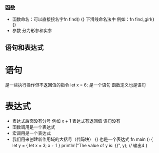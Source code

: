 ### 函数
- 函数命名：可以直接接名字fn find() {} 下滑线命名法中 例如：fn find_girl() {}
- 参数 分为形参和实参

## 语句和表达式

# 语句
是一些执行操作但不返回值的指令  let x = 6; 是一个语句
函数定义也是语句

# 表达式
- 表达式后面没有分号    例如 x + 1  表达式有返回值   语句没有
- 函数调用是一个表达式
- 宏调用是一个表达式
- 我们用来创建新作用域的大括号（代码块） {} 也是一个表达式
fn main () {
  let y = {
    let x = 3;
    x + 1
  }
  println!("The value of y is: {}", y);  // 输出4
}
